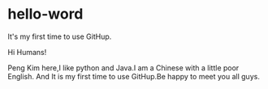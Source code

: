 # hello-word
It's my first time to use GitHup.

Hi Humans!

Peng Kim here,I like python and Java.I am a Chinese with a little poor English.
And It is my first time to use GitHup.Be happy to meet you all guys.
